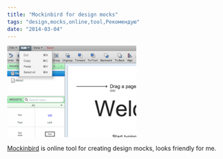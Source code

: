 ```yaml
---
title: "Mockinbird for design mocks"
tags: "design,mocks,online,tool,Рекомендую"
date: "2014-03-04"
---
```


![](images/Screenshot-2014-03-04-22.32.42-300x213.png "mockbird screen")

[Mockinbird](https://gomockingbird.com/mockingbird/) is online tool for creating design mocks, looks friendly for me.
